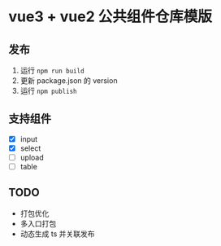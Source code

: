 # vue3 + vue2 公共组件仓库模版

## 发布
1. 运行 `npm run build`
2. 更新 package.json 的 version
3. 运行 `npm publish`

## 支持组件
- [x] input
- [x] select
- [ ] upload
- [ ] table

## TODO
- 打包优化
- 多入口打包
- 动态生成 ts 并关联发布
